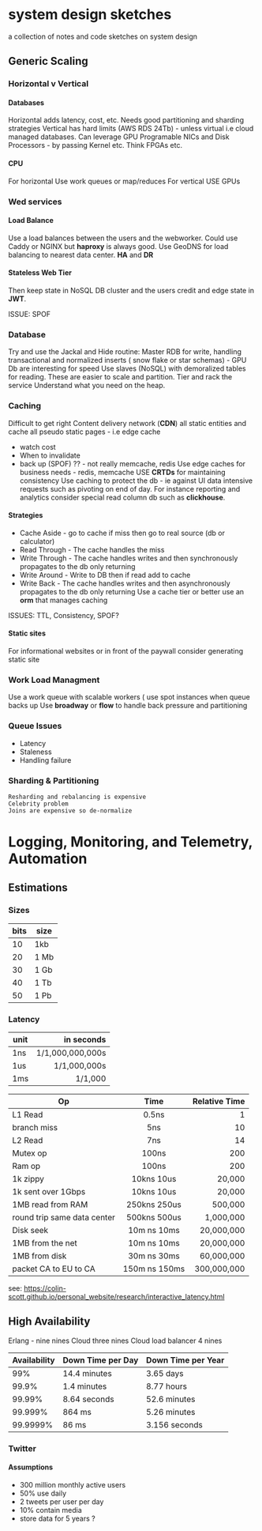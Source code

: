 # system design sketches
a collection of notes and code sketches on system design


## Generic Scaling

### Horizontal v Vertical

#### Databases
Horizontal adds latency, cost, etc. Needs good partitioning and sharding strategies 
Vertical has hard limits (AWS RDS 24Tb) - unless virtual i.e cloud managed databases. Can leverage GPU Programable NICs and Disk Processors - by passing Kernel etc.  Think FPGAs etc.
 
#### CPU
For horizontal Use work queues or map/reduces
For vertical USE GPUs


### Wed services 

#### Load Balance 
Use a load balances between the users and the webworker. Could use Caddy or NGINX but __haproxy__ is always good. 
Use GeoDNS for load balancing to nearest data center.  __HA__ and __DR__


#### Stateless Web Tier
Then keep state in  NoSQL DB cluster and the users credit and edge state in __JWT__.

ISSUE: SPOF

### Database

Try and use the Jackal and Hide routine:
Master RDB for write, handling transactional and normalized inserts ( snow flake or star schemas) - GPU Db are interesting for speed
Use slaves (NoSQL) with  demoralized tables for reading.
These are easier to scale and partition.
Tier and rack the service
Understand what you need on the heap.

### Caching
Difficult to get right
Content delivery network (__CDN__) all static entities and cache all pseudo static pages - i.e edge cache
  * watch cost
  * When to invalidate
  * back up (SPOF) ?? - not really memcache, redis
Use edge caches for business needs - redis, memcache
USE __CRTDs__ for maintaining consistency
Use caching to protect the db - ie against UI data intensive requests such as pivoting on end of day.  For instance reporting and analytics
consider special read column  db such as __clickhouse__.
#### Strategies
 * Cache Aside - go to cache if miss then go to real source (db or calculator)
 * Read Through - The cache handles the miss
 * Write Through - The cache handles writes and then synchronously propagates to the db only returning
 * Write Around - Write to DB then if read add to cache
 * Write Back - The cache handles writes and then asynchronously propagates to the db only returning
Use a cache tier or better use an __orm__ that manages caching 

ISSUES: TTL, Consistency, SPOF?

#### Static sites 
For informational websites or in front of the paywall consider  generating static site

### Work Load Managment 

Use a work queue with scalable workers (
use spot instances when queue backs up
Use __broadway__ or __flow__ to handle back pressure and partitioning

### Queue Issues 
 * Latency
 * Staleness
 * Handling failure


###  Sharding & Partitioning
    Resharding and rebalancing is expensive
    Celebrity problem
    Joins are expensive so de-normalize




# Logging, Monitoring,  and Telemetry, Automation




## Estimations

### Sizes

|  bits |  size |  
|---|---|
| 10 | 1kb  | 
| 20 | 1 Mb | 
| 30 | 1 Gb |
| 40 | 1 Tb |
| 50 | 1 Pb |


### Latency

| unit | in seconds |
|--|--:|
| 1ns | 1/1,000,000,000s |
| 1us | 1/1,000,000s |
| 1ms | 1/1,000 |

| Op | Time | Relative Time |
|----|:------:|---------------:|
| L1 Read | 0.5ns | 1  |
| branch miss | 5ns | 10 |
| L2 Read | 7ns | 14 |
| Mutex op | 100ns | 200 |
| Ram op | 100ns | 200 |
| 1k zippy | 10kns 10us | 20,000 |
| 1k sent over 1Gbps | 10kns 10us | 20,000 |
| 1MB read from RAM | 250kns 250us | 500,000 |
| round trip same data center | 500kns 500us | 1,000,000 |
| Disk seek | 10m ns 10ms | 20,000,000 |
| 1MB from the net| 10m ns 10ms | 20,000,000 |
| 1MB from disk| 30m ns 30ms | 60,000,000 |
| packet CA to EU to CA| 150m ns 150ms | 300,000,000 |

see: https://colin-scott.github.io/personal_website/research/interactive_latency.html



## High Availability

Erlang - nine nines
Cloud three nines
Cloud load balancer 4 nines


| Availability | Down Time per Day | Down Time per Year |
|---|---|---|
| 99% | 14.4 minutes | 3.65 days |
| 99.9% | 1.4 minutes | 8.77 hours |
| 99.99% | 8.64 seconds | 52.6 minutes |
| 99.999% | 864 ms | 5.26 minutes |
| 99.9999% | 86 ms | 3.156 seconds |

### Twitter 

#### Assumptions
 * 300 million monthly active users
 * 50% use daily
 * 2 tweets per user per day
 * 10% contain media
 * store data for 5 years ?

